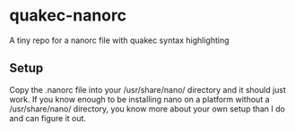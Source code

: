 # quakec-nanorc
A tiny repo for a nanorc file with quakec syntax highlighting

## Setup
Copy the .nanorc file into your /usr/share/nano/ directory and it should just work. If you know enough to be installing nano on a platform without a /usr/share/nano/ directory, you know more about your own setup than I do and can figure it out.
